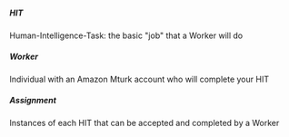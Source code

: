 ##### HIT

Human-Intelligence-Task: the basic "job" that a Worker will do

##### Worker

Individual with an Amazon Mturk account who will complete your HIT

##### Assignment

Instances of each HIT that can be accepted and completed by a Worker

